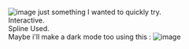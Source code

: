 ![image](https://github.com/user-attachments/assets/ff90d518-47de-4033-a119-ce7e0a059366)
just something I wanted to quickly try.<br />
Interactive. <br />
Spline Used.<br />
Maybe i'll make a dark mode too using this : ![image](https://github.com/user-attachments/assets/de687579-653e-46a0-a013-9075de6dc499)
